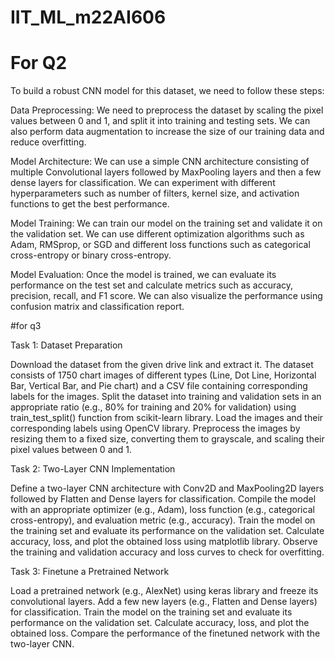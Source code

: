 # IIT_ML_m22AI606
# For Q2
To build a robust CNN model for this dataset, we need to follow these steps:

Data Preprocessing: We need to preprocess the dataset by scaling the pixel values between 0 and 1, and split it into training and testing sets. We can also perform data augmentation to increase the size of our training data and reduce overfitting.

Model Architecture: We can use a simple CNN architecture consisting of multiple Convolutional layers followed by MaxPooling layers and then a few dense layers for classification. We can experiment with different hyperparameters such as number of filters, kernel size, and activation functions to get the best performance.

Model Training: We can train our model on the training set and validate it on the validation set. We can use different optimization algorithms such as Adam, RMSprop, or SGD and different loss functions such as categorical cross-entropy or binary cross-entropy.

Model Evaluation: Once the model is trained, we can evaluate its performance on the test set and calculate metrics such as accuracy, precision, recall, and F1 score. We can also visualize the performance using confusion matrix and classification report.

#for q3

Task 1: Dataset Preparation

Download the dataset from the given drive link and extract it.
The dataset consists of 1750 chart images of different types (Line, Dot Line, Horizontal Bar, Vertical Bar, and Pie chart) and a CSV file containing corresponding labels for the images.
Split the dataset into training and validation sets in an appropriate ratio (e.g., 80% for training and 20% for validation) using train_test_split() function from scikit-learn library.
Load the images and their corresponding labels using OpenCV library.
Preprocess the images by resizing them to a fixed size, converting them to grayscale, and scaling their pixel values between 0 and 1.

Task 2: Two-Layer CNN Implementation

Define a two-layer CNN architecture with Conv2D and MaxPooling2D layers followed by Flatten and Dense layers for classification.
Compile the model with an appropriate optimizer (e.g., Adam), loss function (e.g., categorical cross-entropy), and evaluation metric (e.g., accuracy).
Train the model on the training set and evaluate its performance on the validation set.
Calculate accuracy, loss, and plot the obtained loss using matplotlib library.
Observe the training and validation accuracy and loss curves to check for overfitting.

Task 3: Finetune a Pretrained Network

Load a pretrained network (e.g., AlexNet) using keras library and freeze its convolutional layers.
Add a few new layers (e.g., Flatten and Dense layers) for classification.
Train the model on the training set and evaluate its performance on the validation set.
Calculate accuracy, loss, and plot the obtained loss.
Compare the performance of the finetuned network with the two-layer CNN.
